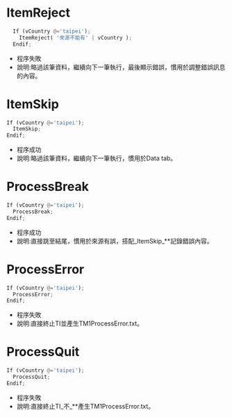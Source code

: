 # ItemReject

  ```python
    If (vCountry @='taipei');
      ItemReject( '來源不能有' | vCountry );
    Endif;
  ```
  * 程序失敗
  * 說明:略過該筆資料，繼續向下一筆執行，最後顯示錯誤，慣用於調整錯誤訊息的內容。
  
  
# ItemSkip

  ```python
  If (vCountry @='taipei');
    ItemSkip;
  Endif;
  ```
  * 程序成功
  * 說明:略過該筆資料，繼續向下一筆執行，慣用於Data tab。
  
  
# ProcessBreak

  ```python
  If (vCountry @='taipei');
    ProcessBreak;
  Endif;
  ```
  * 程序成功
  * 說明:直接跳至結尾，慣用於來源有誤，搭配_ItemSkip_**記錄錯誤內容。  
  
  
# ProcessError

  ```python
  If (vCountry @='taipei');
    ProcessError;
  Endif;
  ```
  * 程序失敗
  * 說明:直接終止TI並產生TM1ProcessError.txt。 
  
  
# ProcessQuit

  ```python
  If (vCountry @='taipei');
    ProcessQuit;
  Endif;
  ```
  * 程序失敗
  * 說明:直接終止TI_不_**產生TM1ProcessError.txt。 
